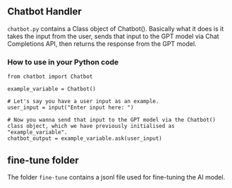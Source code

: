## Chatbot Handler

`chatbot.py` contains a Class object of Chatbot(). Basically what it does is it takes the input from the user, sends that input to the GPT model via Chat Completions API, then returns the response from the GPT model.

### How to use in your Python code

```
from chatbot import Chatbot

example_variable = Chatbot()

# Let's say you have a user input as an example.
user_input = input("Enter input here: ")

# Now you wanna send that input to the GPT model via the Chatbot() class object, which we have previously initialised as "example_variable".
chatbot_output = example_variable.ask(user_input)
```

## fine-tune folder
The folder `fine-tune` contains a jsonl file used for fine-tuning the AI model.
